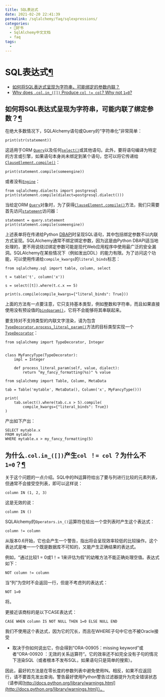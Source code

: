 ```yaml
---
title: SQL表达式
date: 2021-02-20 22:41:39
permalink: /sqlalchemy/faq/sqlexpressions/
categories:
  - 📖好书
  - SqlAlchemy中文文档
  - faq
tags:
  - 
---
```

SQL表达式[¶](#sql-expressions "Permalink to this headline")
===========================================================

-   [如何将SQL表达式呈现为字符串，可能绑定的参数内联？](#how-do-i-render-sql-expressions-as-strings-possibly-with-bound-parameters-inlined)
-   [Why does `.col.in_([])` Produce
    `col != col`? Why not `1=0`?](#why-does-col-in-produce-col-col-why-not-1-0)

如何将SQL表达式呈现为字符串，可能内联了绑定参数？[¶](#how-do-i-render-sql-expressions-as-strings-possibly-with-bound-parameters-inlined "Permalink to this headline")
---------------------------------------------------------------------------------------------------------------------------------------------------------------------

在绝大多数情况下，SQLAlchemy语句或Query的“字符串化”非常简单：

    print(str(statement))

这适用于ORM [`Query`](orm_query.html#sqlalchemy.orm.query.Query "sqlalchemy.orm.query.Query")以及任何[`select()`](core_selectable.html#sqlalchemy.sql.expression.select "sqlalchemy.sql.expression.select")或其他语句。此外，要将语句编译为特定的方言或引擎，如果语句本身尚未绑定到某个语句，您可以将它传递给[`ClauseElement.compile()`](core_sqlelement.html#sqlalchemy.sql.expression.ClauseElement.compile "sqlalchemy.sql.expression.ClauseElement.compile")：

    print(statement.compile(someengine))

或者没有[`Engine`](core_connections.html#sqlalchemy.engine.Engine "sqlalchemy.engine.Engine")：

    from sqlalchemy.dialects import postgresql
    print(statement.compile(dialect=postgresql.dialect()))

当给定ORM [`Query`](orm_query.html#sqlalchemy.orm.query.Query "sqlalchemy.orm.query.Query")对象时，为了获得[`ClauseElement.compile()`](core_sqlelement.html#sqlalchemy.sql.expression.ClauseElement.compile "sqlalchemy.sql.expression.ClauseElement.compile")方法，我们只需要首先访问[`statement`](orm_query.html#sqlalchemy.orm.query.Query.statement "sqlalchemy.orm.query.Query.statement")访问器：

    statement = query.statement
    print(statement.compile(someengine))

上述表单将在传递给Python
[DBAPI](glossary.html#term-dbapi)时呈现SQL语句，其中包括绑定参数不以内联方式呈现。SQLAlchemy通常不绑定绑定参数，因为这是由Python
DBAPI适当地处理的，更不用说绕过绑定参数可能是现代Web应用程序中使用最广泛的安全漏洞。SQLAlchemy在某些情况下（例如发出DDL）的能力有限。为了访问这个功能，可以使用传递给`compile_kwargs`的`literal_binds`标志：

    from sqlalchemy.sql import table, column, select

    t = table('t', column('x'))

    s = select([t]).where(t.c.x == 5)

    print(s.compile(compile_kwargs={"literal_binds": True}))

上面的方法有一点要注意，它只支持基本类型，例如整数和字符串，而且如果直接使用没有预设值的[`bindparam()`](core_sqlelement.html#sqlalchemy.sql.expression.bindparam "sqlalchemy.sql.expression.bindparam")，它将不会能够将其串联起来。

要支持对不支持类型的内联文字渲染，请为包含[`TypeDecorator.process_literal_param()`](core_custom_types.html#sqlalchemy.types.TypeDecorator.process_literal_param "sqlalchemy.types.TypeDecorator.process_literal_param")方法的目标类型实现一个[`TypeDecorator`](core_custom_types.html#sqlalchemy.types.TypeDecorator "sqlalchemy.types.TypeDecorator")：

    from sqlalchemy import TypeDecorator, Integer


    class MyFancyType(TypeDecorator):
        impl = Integer

        def process_literal_param(self, value, dialect):
            return "my_fancy_formatting(%s)" % value

    from sqlalchemy import Table, Column, MetaData

    tab = Table('mytable', MetaData(), Column('x', MyFancyType()))

    print(
        tab.select().where(tab.c.x > 5).compile(
            compile_kwargs={"literal_binds": True})
    )

产出如下产出：

    SELECT mytable.x
    FROM mytable
    WHERE mytable.x > my_fancy_formatting(5)

为什么`.col.in_([])`产生`col ！= col` ？为什么不`1=0`？[¶](#why-does-col-in-produce-col-col-why-not-1-0 "Permalink to this headline")
-------------------------------------------------------------------------------------------------------------------------------------------------------------------------------------------------

关于这个问题的一点介绍。SQL中的IN运算符给出了要与列进行比较的元素列表，但通常不会接受空列表，即可以这样说：

    column IN (1, 2, 3)

这是无效的说：

    column IN ()

SQLAlchemy的`Operators.in_()`运算符在给出一个空列表时产生这个表达式：

    column != column

从版本0.6开始，它也会产生一个警告，指出将会呈现效率较低的比较操作。这个表达式是唯一一个既是数据库不可知的，又能产生正确结果的表达式。

例如，“通过比较1 = 0或1！=
1来评估为假”的幼稚方法不能正确处理空值。表达式如下：

    NOT column != column

当“列”为空时不会返回一行，但是不考虑列的表达式：

    NOT 1=0

将。

更接近该商标的是以下CASE表达式：

    CASE WHEN column IS NOT NULL THEN 1=0 ELSE NULL END

我们不使用这个表达式，因为它的冗长，而且在WHERE子句中它也不被Oracle接受
- 取决于你如何说出它，你会得到“ORA-00905：missing keyword”或者“ORA-00920
：无效的关系运算符“。它的效率还不如完全没有子句的情况下渲染SQL（或者根本不发布SQL，如果语句只是简单的搜索）。

因此，最好的方法是在零长度的参数列表中避免使用IN。相反，如果不应返回行，请不要首先发出查询。警告最好使用Python警告过滤器提升为完全错误状态（请参阅[http://docs.python.org/library/warnings.html](http://docs.python.org/library/warnings.html)）。
